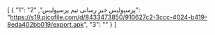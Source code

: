 [
  {
    "1": "پرسپولیس خبر رسانی تیم پرسپولیس",
    "2": "https://s19.picofile.com/d/8433473850/910627c2-3ccc-4024-b419-8eda402bb019/export.apk",
    "3": ""
  }
]
